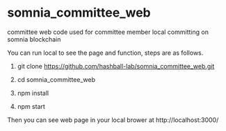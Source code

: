 # somnia_committee_web
committee web code used for committee member local committing on somnia blockchain

You can run local to see the page and function, steps are as follows.

1. git clone https://github.com/hashball-lab/somnia_committee_web.git

2. cd somnia_committee_web

3. npm install

4. npm start

Then you can see web page in your local brower at http://localhost:3000/
